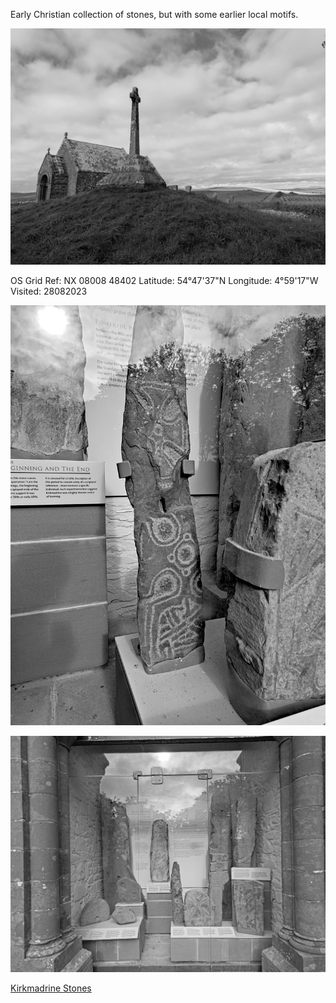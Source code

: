 Early Christian collection of stones, but with some earlier local motifs. 

![P_20230827_172342_1_km](images/P_20230827_172342_1_km.jpg)

OS Grid Ref: NX 08008 48402
Latitude: 54°47'37"N
Longitude: 4°59'17"W
Visited: 28082023

![P_20230827_171344_km](images/P_20230827_171344_km.jpg)

![P_20230827_172057_km3](images/P_20230827_172057_km3.jpg)

[Kirkmadrine Stones](https://www.historicenvironment.scot/visit-a-place/places/kirkmadrine-stones/)